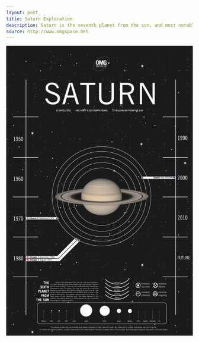 ```yaml
---
layout: post
title: Saturn Exploration
description: Saturn is the seventh planet from the sun, and most notable for it's rings. Although some other planets have rings as well, Saturn's are the most notable.
source: http://www.omgspace.net
---
```


![Uranus exploration](/img/saturn-exploration.jpg)

